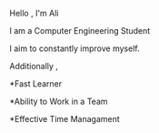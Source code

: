 Hello  , I'm Ali

I am a Computer Engineering Student

I aim to constantly improve myself.

Additionally , 

*Fast Learner

*Ability to Work in a Team

*Effective Time Managament


